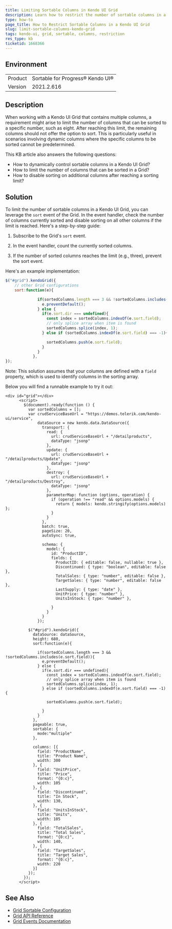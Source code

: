 ```yaml
---
title: Limiting Sortable Columns in Kendo UI Grid
description: Learn how to restrict the number of sortable columns in a Kendo UI Grid after reaching a specified limit.
type: how-to
page_title: How to Restrict Sortable Columns in a Kendo UI Grid
slug: limit-sortable-columns-kendo-grid
tags: kendo-ui, grid, sortable, columns, restriction
res_type: kb
ticketid: 1668366
---
```


## Environment

<table>
<tbody>
<tr>
<td>Product</td>
<td>Sortable for Progress® Kendo UI®</td>
</tr>
<tr>
<td>Version</td>
<td>2021.2.616</td>
</tr>
</tbody>
</table>

## Description

When working with a Kendo UI Grid that contains multiple columns, a requirement might arise to limit the number of columns that can be sorted to a specific number, such as eight. After reaching this limit, the remaining columns should not offer the option to sort. This is particularly useful in scenarios involving dynamic columns where the specific columns to be sorted cannot be predetermined.

This KB article also answers the following questions:
- How to dynamically control sortable columns in a Kendo UI Grid?
- How to limit the number of columns that can be sorted in a Grid?
- How to disable sorting on additional columns after reaching a sorting limit?

## Solution

To limit the number of sortable columns in a Kendo UI Grid, you can leverage the `sort` event of the Grid. In the event handler, check the number of columns currently sorted and disable sorting on all other columns if the limit is reached. Here's a step-by-step guide:

1. Subscribe to the Grid's `sort` event.

2. In the event handler, count the currently sorted columns.

3. If the number of sorted columns reaches the limit (e.g., three), prevent the sort event.

Here's an example implementation:

```javascript
$("#grid").kendoGrid({ 
    // other Grid configurations
    sort:function(e){   

              if(sortedColumns.length === 3 && !sortedColumns.includes(e.sort.field)){
                e.preventDefault();
              } else {
                if(e.sort.dir === undefined){ 
                  const index = sortedColumns.indexOf(e.sort.field);
                  // only splice array when item is found
                  sortedColumns.splice(index, 1); 
                } else if (sortedColumns.indexOf(e.sort.field) === -1){

                  sortedColumns.push(e.sort.field); 
                }
              }
            },
});

```

Note: This solution assumes that your columns are defined with a `field` property, which is used to identify columns in the sorting array.

Below you will find a runnable example to try it out:

```dojo
<div id="grid"></div>
      <script>
        $(document).ready(function () {
          var sortedColumns = [];
          var crudServiceBaseUrl = "https://demos.telerik.com/kendo-ui/service",
              dataSource = new kendo.data.DataSource({
                transport: {
                  read: {
                    url: crudServiceBaseUrl + "/detailproducts",
                    dataType: "jsonp"
                  },
                  update: {
                    url: crudServiceBaseUrl + "/detailproducts/Update",
                    dataType: "jsonp"
                  },
                  destroy: {
                    url: crudServiceBaseUrl + "/detailproducts/Destroy",
                    dataType: "jsonp"
                  },
                  parameterMap: function (options, operation) {
                    if (operation !== "read" && options.models) {
                      return { models: kendo.stringify(options.models) };
                    }
                  }
                },
                batch: true,
                pageSize: 20,
                autoSync: true,
               
                schema: {
                  model: {
                    id: "ProductID",
                    fields: {
                      ProductID: { editable: false, nullable: true },
                      Discontinued: { type: "boolean", editable: false },
                      TotalSales: { type: "number", editable: false },
                      TargetSales: { type: "number", editable: false },
                      LastSupply: { type: "date" },
                      UnitPrice: { type: "number" },
                      UnitsInStock: { type: "number" },
                    
                    }
                  }
                }
              });

          $("#grid").kendoGrid({
            dataSource: dataSource, 
            height: 680, 
            sort:function(e){   

              if(sortedColumns.length === 3 && !sortedColumns.includes(e.sort.field)){
                e.preventDefault();
              } else {
                if(e.sort.dir === undefined){ 
                  const index = sortedColumns.indexOf(e.sort.field);
                  // only splice array when item is found
                  sortedColumns.splice(index, 1); 
                } else if (sortedColumns.indexOf(e.sort.field) === -1){

                  sortedColumns.push(e.sort.field); 

                }
              }
            },
            pageable: true,
            sortable: {
              mode:"multiple"
            },

            columns: [{
              field: "ProductName",
              title: "Product Name",
              width: 300
            }, {
              field: "UnitPrice",
              title: "Price",
              format: "{0:c}",
              width: 105
            }, {
              field: "Discontinued",
              title: "In Stock",            
              width: 130,
            }, {
              field: "UnitsInStock",
              title: "Units",
              width: 105
            }, {
              field: "TotalSales",
              title: "Total Sales",
              format: "{0:c}",
              width: 140,
            }, {
              field: "TargetSales",
              title: "Target Sales",
              format: "{0:c}",
              width: 220
            }]
          });
        });
      </script>
```

## See Also

- [Grid Sortable Configuration](https://docs.telerik.com/kendo-ui/api/javascript/ui/grid/configuration/sortable)
- [Grid API Reference](https://docs.telerik.com/kendo-ui/api/javascript/ui/grid)
- [Grid Events Documentation](https://docs.telerik.com/kendo-ui/api/javascript/ui/grid/events/sort)
